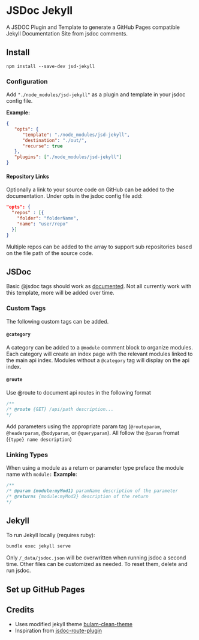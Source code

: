 # JSDoc Jekyll

A JSDOC Plugin and Template to generate a GitHub Pages compatible Jekyll Documentation Site from jsdoc comments.

## Install

```
npm install --save-dev jsd-jekyll
```
### Configuration

Add `"./node_modules/jsd-jekyll"` as a plugin and template in your jsdoc config file.

**Example:**

```JSON
{
   "opts": {
      "template": "./node_modules/jsd-jekyll",
      "destination": "./out/",
      "recurse": true
   },
   "plugins": ["./node_modules/jsd-jekyll"]
}
```

#### Repository Links

Optionally a link to your source code on GitHub can be added to the documentation.
Under opts in the jsdoc config file add:

```json
"opts": {
  "repos" : [{
    "folder": "folderName",
    "name": "user/repo"
  }]
}
```

Multiple repos can be added to the array to support sub repositories based on the file path of the source code.

## JSDoc
Basic @jsdoc tags should work as [documented](https://jsdoc.app/). Not all currently work with this template, more will be added over time.

### Custom Tags
The following custom tags can be added.
#### `@category`  
A category can be added to a `@module` comment block to organize modules. Each category will create an index page with the relevant modules linked to the main api index.
Modules without a `@category` tag will display on the api index.

#### `@route`
Use @route to document api routes in the following format
``` js
/**
/* @route {GET} /api/path description...
*/
```
Add parameters using the appropriate param tag (`@routeparam`, `@headerparam`, `@bodyparam`, or `@queryparam`). All follow the `@param` fromat (`{type} name description`)
### Linking Types
When using a module as a return or parameter type preface the module name with `module:`
**Example**:
```js
/**
/* @param {module:myMod1} paramName description of the parameter
/* @returns {module:myMod2} description of the return
*/
```

## Jekyll
To run Jekyll locally (requires ruby):

``` bash
bundle exec jekyll serve
```
Only `/_data/jsdoc.json` will be overwritten when running jsdoc a second time. Other files can be customized as needed. To reset them, delete and run jsdoc.

## Set up GitHub Pages

## Credits
- Uses modified jekyll theme [bulam-clean-theme](https://github.com/chrisrhymes/bulma-clean-theme#readme)
- Inspiration from [jsdoc-route-plugin](https://github.com/bvanderlaan/jsdoc-route-plugin#readme)
